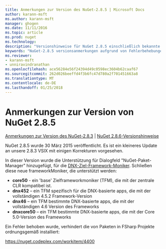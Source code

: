 ```yaml
---
title: Anmerkungen zur Version des NuGet-2.8.5 | Microsoft Docs
author: karann-msft
ms.author: karann-msft
manager: ghogen
ms.date: 11/11/2016
ms.topic: article
ms.prod: nuget
ms.technology: 
description: "Versionshinweise für NuGet 2.8.5 einschließlich bekannte Probleme, Fehlerbehebungen, Funktionen und Archivierung von dcrs Design."
keywords: "NuGet-2.8.5 versionsanmerkungen aufgrund von Fehlerbehebungen, bekannte Probleme, zusätzliche Funktionen, Archivierung von dcrs Design"
ms.reviewer:
- karann-msft
- unniravindranathan
ms.openlocfilehash: ace56284e56f24394d49c0598ec3604b62caaf67
ms.sourcegitcommit: 262d026beeffd4f3b6fc47d780a2f701451663a8
ms.translationtype: MT
ms.contentlocale: de-DE
ms.lasthandoff: 01/25/2018
---
```

# <a name="nuget-285-release-notes"></a>Anmerkungen zur Version von NuGet 2.8.5

[Anmerkungen zur Version des NuGet-2.8.3](../release-notes/nuget-2.8.3.md) | [NuGet 2.8.6-Versionshinweise](../release-notes/nuget-2.8.6.md)

NuGet 2.8.5 wurde 30 März 2015 veröffentlicht. Es ist ein kleineres Update an unsere 2.8.3 VSIX mit einigen Korrekturen vorgesehen.

In dieser Version wurde die Unterstützung für Dialogfeld "NuGet-Paket-Manager" hinzugefügt, für die [DNX-Ziel-Framework-Moniker](https://github.com/aspnet/dnx).  Schließen diese neue frameworkMoniker, die unterstützt werden:

* **core50** - ein 'base' Zielframeworkmoniker (TFM), die mit der zentrale CLR kompatibel ist.
* **dnx452** – ein TFM spezifisch für die DNX-basierte apps, die mit der vollständigen 4.5.2 Framework-Version
* **dnx46** – ein TFM bestimmte DNX-basierte apps, die mit der vollständigen 4.6 Version des Frameworks
* **dnxcore50** – ein TFM bestimmte DNX-basierte apps, die mit der Core 5.0-Version des Frameworks

Ein Fehler behoben wurde, verhindert die von Paketen in FSharp Projekte ordnungsgemäß installiert:

https://nuget.codeplex.com/workitem/4400